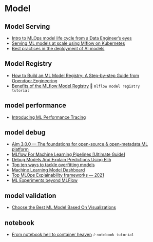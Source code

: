 # Model 


## Model Serving
+ [Intro to MLOps model life cycle from a Data Engineer’s eyes](https://itnext.io/intro-to-mlops-model-life-cycle-from-a-data-engineers-eyes-b9347440fae4)
+ [Serving ML models at scale using Mlflow on Kubernetes](https://medium.com/artefact-engineering-and-data-science/serving-ml-models-at-scale-using-mlflow-on-kubernetes-a83390718a92)
+ [Best practices in the deployment of AI models](https://nagahemachandchinta.medium.com/best-practices-in-the-deployment-of-ai-models-c929c3146416)

## Model Registry
+ [How to Build an ML Model Registry: A Step-by-step Guide from Opendoor Engineering](https://medium.com/opendoor-labs/how-to-build-an-ml-model-registry-a-step-by-step-guide-from-opendoor-engineering-cee36d965937)
+ [Benefits of the MLflow Model Registry](https://medium.com/infinstor/benefits-of-the-mlflow-model-registry-37e534de599) :palm_tree: `mlflow model registry tutorial`

## model performance
+ [Introducing ML Performance Tracing](https://towardsdatascience.com/introducing-ml-performance-tracing-4a1f0042b65d)

## model debug
+ [Aim 3.0.0 — The foundations for open-source & open-metadata ML platform](https://medium.com/aimstack/aim-3-0-0-the-foundations-for-open-source-open-metadata-ml-platform-f3969755d55)
+ [MLflow For Machine Learning Pipelines [Ultimate Guide]](https://medium.com/@theclickreader/mlflow-for-machine-learning-pipelines-ultimate-guide-821e55370034)
+ [Debug Models And Explain Predictions Using Eli5](https://towardsdatascience.com/debug-models-and-explain-predictions-using-eli5-9f856ae74d16)
+ [Top ten ways to tackle overfitting models](https://shivanishimpi9.medium.com/top-ten-ways-to-tackle-overfitting-models-in-machine-learning-a5f109c3976b)
+ [Machine Learning Model Dashboard](https://towardsdatascience.com/machine-learning-model-dashboard-4544daa50848)
+ [Top MLOps Explainability frameworks — 2021](https://medium.com/technexthere/top-mlops-explainability-frameworks-2021-8a3d8f1d1d0e)
+ [ML Experiments beyond MLFlow](https://medium.com/mlearning-ai/extending-machine-learning-experimentation-platform-beyond-mlflow-eea5584e5ff8)

## model validation
+ [Choose the Best ML Model Based On Visualizations](https://towardsdatascience.com/choose-best-ml-model-based-on-visualization-ed6398ac3005)

## notebook
+ [From notebook hell to container heaven](https://medium.com/datamindedbe/from-notebook-hell-to-container-heaven-20cbe05100a1) :notes: `notebook tutorial`